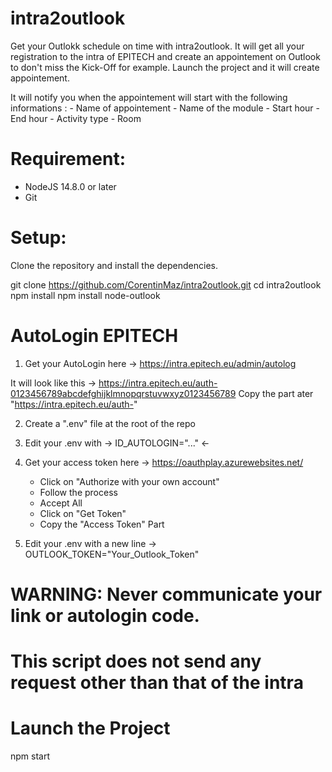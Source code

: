 # intra2outlook
Get your Outlokk schedule on time with intra2outlook. It will get all your registration to the intra of EPITECH
and create an appointement on Outlook to don't miss the Kick-Off for example.
Launch the project and it will create appointement.

It will notify you when the appointement will start with the following informations :
    - Name of appointement
    - Name of the module
    - Start hour
    - End hour
    - Activity type
    - Room


# Requirement:
- NodeJS 14.8.0 or later
- Git

# Setup:
Clone the repository and install the dependencies.

git clone https://github.com/CorentinMaz/intra2outlook.git
cd intra2outlook
npm install
npm install node-outlook

# AutoLogin EPITECH
1. Get your AutoLogin here -> https://intra.epitech.eu/admin/autolog

It will look like this -> https://intra.epitech.eu/auth-0123456789abcdefghijklmnopqrstuvwxyz0123456789
Copy the part ater "https://intra.epitech.eu/auth-"

2. Create a ".env" file at the root of the repo

3. Edit your .env with -> ID_AUTOLOGIN="..." <-

4. Get your access token here -> https://oauthplay.azurewebsites.net/

    - Click on "Authorize with your own account"
    - Follow the process
    - Accept All
    - Click on "Get Token"
    - Copy the "Access Token" Part

5. Edit your .env with a new line -> OUTLOOK_TOKEN="Your_Outlook_Token"

# WARNING: Never communicate your link or autologin code.
# This script does not send any request other than that of the intra

# Launch the Project

npm start